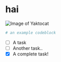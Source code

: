 # hai

![Image of Yaktocat](https://octodex.github.com/images/yaktocat.png)

``` nix
# an example codeblock
```

- [ ] A task
- [ ] Another task..
- [x] A complete task!
